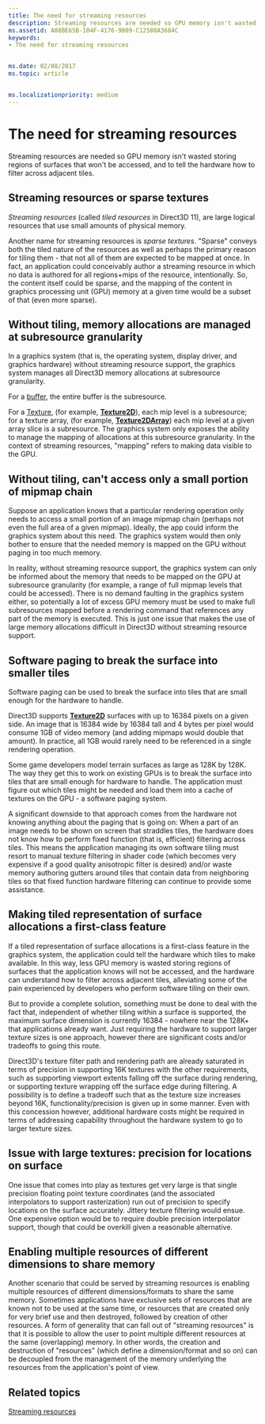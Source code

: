 ```yaml
---
title: The need for streaming resources
description: Streaming resources are needed so GPU memory isn't wasted storing regions of surfaces that won't be accessed, and to tell the hardware how to filter across adjacent tiles.
ms.assetid: A88BE65B-104F-4176-9809-C12580A3684C
keywords:
- The need for streaming resources


ms.date: 02/08/2017
ms.topic: article


ms.localizationpriority: medium
---
```


# The need for streaming resources


Streaming resources are needed so GPU memory isn't wasted storing regions of surfaces that won't be accessed, and to tell the hardware how to filter across adjacent tiles.

## <span id="Streaming_resources_or_sparse_textures"></span><span id="streaming_resources_or_sparse_textures"></span><span id="STREAMING_RESOURCES_OR_SPARSE_TEXTURES"></span>Streaming resources or sparse textures


*Streaming resources* (called *tiled resources* in Direct3D 11), are large logical resources that use small amounts of physical memory.

Another name for streaming resources is *sparse textures*. "Sparse" conveys both the tiled nature of the resources as well as perhaps the primary reason for tiling them - that not all of them are expected to be mapped at once. In fact, an application could conceivably author a streaming resource in which no data is authored for all regions+mips of the resource, intentionally. So, the content itself could be sparse, and the mapping of the content in graphics processing unit (GPU) memory at a given time would be a subset of that (even more sparse).

## <span id="Without_tiling__memory_allocations_are_managed_at_subresource_granularity"></span><span id="without_tiling__memory_allocations_are_managed_at_subresource_granularity"></span><span id="WITHOUT_TILING__MEMORY_ALLOCATIONS_ARE_MANAGED_AT_SUBRESOURCE_GRANULARITY"></span>Without tiling, memory allocations are managed at subresource granularity


In a graphics system (that is, the operating system, display driver, and graphics hardware) without streaming resource support, the graphics system manages all Direct3D memory allocations at subresource granularity.

For a [buffer](introduction-to-buffers.md), the entire buffer is the subresource.

For a [Texture](textures.md), (for example, [**Texture2D**](https://msdn.microsoft.com/library/windows/desktop/ff471525)), each mip level is a subresource; for a texture array, (for example, [**Texture2DArray**](https://msdn.microsoft.com/library/windows/desktop/ff471526)) each mip level at a given array slice is a subresource. The graphics system only exposes the ability to manage the mapping of allocations at this subresource granularity. In the context of streaming resources, "mapping" refers to making data visible to the GPU.

## <span id="Without_tiling__can_t_access_only_a_small_portion_of_mipmap_chain"></span><span id="without_tiling__can_t_access_only_a_small_portion_of_mipmap_chain"></span><span id="WITHOUT_TILING__CAN_T_ACCESS_ONLY_A_SMALL_PORTION_OF_MIPMAP_CHAIN"></span>Without tiling, can't access only a small portion of mipmap chain


Suppose an application knows that a particular rendering operation only needs to access a small portion of an image mipmap chain (perhaps not even the full area of a given mipmap). Ideally, the app could inform the graphics system about this need. The graphics system would then only bother to ensure that the needed memory is mapped on the GPU without paging in too much memory.

In reality, without streaming resource support, the graphics system can only be informed about the memory that needs to be mapped on the GPU at subresource granularity (for example, a range of full mipmap levels that could be accessed). There is no demand faulting in the graphics system either, so potentially a lot of excess GPU memory must be used to make full subresources mapped before a rendering command that references any part of the memory is executed. This is just one issue that makes the use of large memory allocations difficult in Direct3D without streaming resource support.

## <span id="Software_paging_to_break_the_surface_into_smaller_tiles"></span><span id="software_paging_to_break_the_surface_into_smaller_tiles"></span><span id="SOFTWARE_PAGING_TO_BREAK_THE_SURFACE_INTO_SMALLER_TILES"></span>Software paging to break the surface into smaller tiles


Software paging can be used to break the surface into tiles that are small enough for the hardware to handle.

Direct3D supports [**Texture2D**](https://msdn.microsoft.com/library/windows/desktop/ff471525) surfaces with up to 16384 pixels on a given side. An image that is 16384 wide by 16384 tall and 4 bytes per pixel would consume 1GB of video memory (and adding mipmaps would double that amount). In practice, all 1GB would rarely need to be referenced in a single rendering operation.

Some game developers model terrain surfaces as large as 128K by 128K. The way they get this to work on existing GPUs is to break the surface into tiles that are small enough for hardware to handle. The application must figure out which tiles might be needed and load them into a cache of textures on the GPU - a software paging system.

A significant downside to that approach comes from the hardware not knowing anything about the paging that is going on: When a part of an image needs to be shown on screen that straddles tiles, the hardware does not know how to perform fixed function (that is, efficient) filtering across tiles. This means the application managing its own software tiling must resort to manual texture filtering in shader code (which becomes very expensive if a good quality anisotropic filter is desired) and/or waste memory authoring gutters around tiles that contain data from neighboring tiles so that fixed function hardware filtering can continue to provide some assistance.

## <span id="Making_tiled_representation_of_surface_allocations_a_first-class_feature"></span><span id="making_tiled_representation_of_surface_allocations_a_first-class_feature"></span><span id="MAKING_TILED_REPRESENTATION_OF_SURFACE_ALLOCATIONS_A_FIRST-CLASS_FEATURE"></span>Making tiled representation of surface allocations a first-class feature


If a tiled representation of surface allocations is a first-class feature in the graphics system, the application could tell the hardware which tiles to make available. In this way, less GPU memory is wasted storing regions of surfaces that the application knows will not be accessed, and the hardware can understand how to filter across adjacent tiles, alleviating some of the pain experienced by developers who perform software tiling on their own.

But to provide a complete solution, something must be done to deal with the fact that, independent of whether tiling within a surface is supported, the maximum surface dimension is currently 16384 - nowhere near the 128K+ that applications already want. Just requiring the hardware to support larger texture sizes is one approach, however there are significant costs and/or tradeoffs to going this route.

Direct3D's texture filter path and rendering path are already saturated in terms of precision in supporting 16K textures with the other requirements, such as supporting viewport extents falling off the surface during rendering, or supporting texture wrapping off the surface edge during filtering. A possibility is to define a tradeoff such that as the texture size increases beyond 16K, functionality/precision is given up in some manner. Even with this concession however, additional hardware costs might be required in terms of addressing capability throughout the hardware system to go to larger texture sizes.

## <span id="Issue_with_large_textures__precision_for_locations_on_surface"></span><span id="issue_with_large_textures__precision_for_locations_on_surface"></span><span id="ISSUE_WITH_LARGE_TEXTURES__PRECISION_FOR_LOCATIONS_ON_SURFACE"></span>Issue with large textures: precision for locations on surface


One issue that comes into play as textures get very large is that single precision floating point texture coordinates (and the associated interpolators to support rasterization) run out of precision to specify locations on the surface accurately. Jittery texture filtering would ensue. One expensive option would be to require double precision interpolator support, though that could be overkill given a reasonable alternative.

## <span id="Enabling_multiple_resources_of_different_dimensions_to_share_memory"></span><span id="enabling_multiple_resources_of_different_dimensions_to_share_memory"></span><span id="ENABLING_MULTIPLE_RESOURCES_OF_DIFFERENT_DIMENSIONS_TO_SHARE_MEMORY"></span>Enabling multiple resources of different dimensions to share memory


Another scenario that could be served by streaming resources is enabling multiple resources of different dimensions/formats to share the same memory. Sometimes applications have exclusive sets of resources that are known not to be used at the same time, or resources that are created only for very brief use and then destroyed, followed by creation of other resources. A form of generality that can fall out of "streaming resources" is that it is possible to allow the user to point multiple different resources at the same (overlapping) memory. In other words, the creation and destruction of "resources" (which define a dimension/format and so on) can be decoupled from the management of the memory underlying the resources from the application's point of view.

## <span id="related-topics"></span>Related topics


[Streaming resources](streaming-resources.md)

 

 




